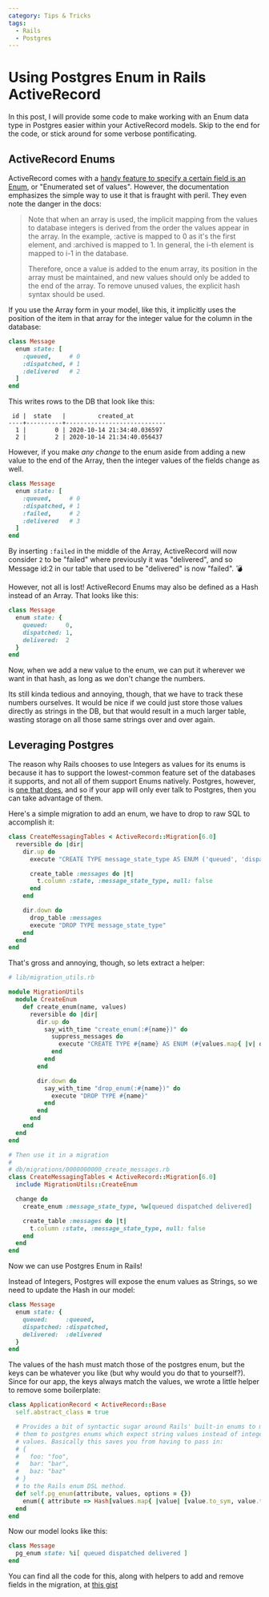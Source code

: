 ```yaml
---
category: Tips & Tricks
tags:
  - Rails
  - Postgres
---
```


# Using Postgres Enum in Rails ActiveRecord

In this post, I will provide some code to make working with an Enum data type
in Postgres easier within your ActiveRecord models. Skip to the end for the
code, or stick around for some verbose pontificating.

## ActiveRecord Enums

ActiveRecord comes with a [handy feature to specify a certain field is an
Enum](https://edgeapi.rubyonrails.org/classes/ActiveRecord/Enum.html), or
"Enumerated set of values". However, the documentation emphasizes the simple
way to use it that is fraught with peril. They even note the danger in the
docs:

> Note that when an array is used, the implicit mapping from the values to
> database integers is derived from the order the values appear in the array.
> In the example, :active is mapped to 0 as it's the first element, and
> :archived is mapped to 1. In general, the i-th element is mapped to i-1 in
> the database.
>
> Therefore, once a value is added to the enum array, its position in the array
> must be maintained, and new values should only be added to the end of the
> array. To remove unused values, the explicit hash syntax should be used.

If you use the Array form in your model, like this, it implicitly uses the
position of the item in that array for the integer value for the column in the
database:

```ruby
class Message
  enum state: [
    :queued,     # 0
    :dispatched, # 1
    :delivered   # 2
  ]
end
```

This writes rows to the DB that look like this:

```
 id |  state   |         created_at
----+----------+----------------------------
  1 |        0 | 2020-10-14 21:34:40.036597
  2 |        2 | 2020-10-14 21:34:40.056437
```

However, if you make *any change* to the enum aside from adding a new value to
the end of the Array, then the integer values of the fields change as well.

```ruby
class Message
  enum state: [
    :queued,     # 0
    :dispatched, # 1
    :failed,     # 2
    :delivered   # 3
  ]
end
```

By inserting `:failed` in the middle of the Array, ActiveRecord will now
consider `2` to be "failed" where previously it was "delivered", and so Message
id:2 in our table that used to be "delivered" is now "failed". 💣

However, not all is lost! ActiveRecord Enums may also be defined as a Hash
instead of an Array. That looks like this:

```ruby
class Message
  enum state: {
    queued:     0,
    dispatched: 1,
    delivered:  2
  }
end
```

Now, when we add a new value to the enum, we can put it wherever we want in
that hash, as long as we don't change the numbers.

Its still kinda tedious and annoying, though, that we have to track these
numbers ourselves. It would be nice if we could just store those values
directly as strings in the DB, but that would result in a much larger table,
wasting storage on all those same strings over and over again.

## Leveraging Postgres

The reason why Rails chooses to use Integers as values for its enums is because
it has to support the lowest-common feature set of the databases it supports,
and not all of them support Enums natively. Postgres, however, is [one that
does](https://www.postgresql.org/docs/current/datatype-enum.html), and so if
your app will only ever talk to Postgres, then you can take
advantage of them.

Here's a simple migration to add an enum, we have to drop to raw SQL to
accomplish it:

```ruby
class CreateMessagingTables < ActiveRecord::Migration[6.0]
  reversible do |dir|
    dir.up do
      execute "CREATE TYPE message_state_type AS ENUM ('queued', 'dispatched', 'delivered')"

      create_table :messages do |t|
        t.column :state, :message_state_type, null: false
      end
    end

    dir.down do
      drop_table :messages
      execute "DROP TYPE message_state_type"
    end
  end
end
```

That's gross and annoying, though, so lets extract a helper:

```ruby
# lib/migration_utils.rb

module MigrationUtils
  module CreateEnum
    def create_enum(name, values)
      reversible do |dir|
        dir.up do
          say_with_time "create_enum(:#{name})" do
            suppress_messages do
              execute "CREATE TYPE #{name} AS ENUM (#{values.map{ |v| quote(v) }.join(', ')})"
            end
          end
        end

        dir.down do
          say_with_time "drop_enum(:#{name})" do
            execute "DROP TYPE #{name}"
          end
        end
      end
    end
  end
end

# Then use it in a migration
#
# db/migrations/0000000000_create_messages.rb
class CreateMessagingTables < ActiveRecord::Migration[6.0]
  include MigrationUtils::CreateEnum

  change do
    create_enum :message_state_type, %w[queued dispatched delivered]

    create_table :messages do |t|
      t.column :state, :message_state_type, null: false
    end
  end
end
```

Now we can use Postgres Enum in Rails!

Instead of Integers, Postgres will expose the enum values as Strings, so we need to update the Hash in our model:

```ruby
class Message
  enum state: {
    queued:     :queued,
    dispatched: :dispatched,
    delivered:  :delivered
  }
end
```

The values of the hash must match those of the postgres enum, but the keys can
be whatever you like (but why would you do that to yourself?). Since for our
app, the keys always match the values, we wrote a little helper to remove some
boilerplate:

```ruby
class ApplicationRecord < ActiveRecord::Base
  self.abstract_class = true

  # Provides a bit of syntactic sugar around Rails' built-in enums to map
  # them to postgres enums which expect string values instead of integer
  # values. Basically this saves you from having to pass in:
  # {
  #   foo: "foo",
  #   bar: "bar",
  #   baz: "baz"
  # }
  # to the Rails enum DSL method.
  def self.pg_enum(attribute, values, options = {})
    enum({ attribute => Hash[values.map{ |value| [value.to_sym, value.to_s] }] }.merge(options))
  end
end
```

Now our model looks like this:


```ruby
class Message
  pg_enum state: %i[ queued dispatched delivered ]
end
```

You can find all the code for this, along with helpers to add and remove fields
in the migration, at [this
gist](https://gist.github.com/paul/675d7a3cafca3c05f08a5a1f2aaf19f4)


